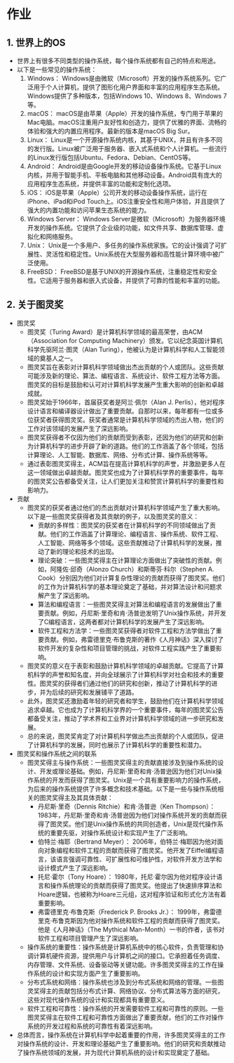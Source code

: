 # 作业

## 1. 世界上的OS

- 世界上有很多不同类型的操作系统，每个操作系统都有自己的特点和用途。
- 以下是一些常见的操作系统：
  1. Windows：
    Windows是由微软（Microsoft）开发的操作系统系列。它广泛用于个人计算机，提供了图形化用户界面和丰富的应用程序生态系统。Windows提供了多种版本，包括Windows 10、Windows 8、Windows 7等。
  2. macOS：
    macOS是由苹果（Apple）开发的操作系统，专门用于苹果的Mac电脑。macOS注重用户友好性和创造力，提供了优雅的界面、流畅的体验和强大的内置应用程序。最新的版本是macOS Big Sur。
  3. Linux：
    Linux是一个开源操作系统内核，其基于UNIX，并且有许多不同的发行版。Linux被广泛用于服务器、嵌入式系统和个人计算机。一些流行的Linux发行版包括Ubuntu、Fedora、Debian、CentOS等。
  4. Android：
    Android是由Google开发的移动设备操作系统。它基于Linux内核，并用于智能手机、平板电脑和其他移动设备。Android具有庞大的应用程序生态系统，并提供丰富的功能和定制化选项。
  5. iOS：
    iOS是苹果（Apple）公司开发的移动设备操作系统，运行在iPhone、iPad和iPod Touch上。iOS注重安全性和用户体验，并且提供了强大的内置功能和访问苹果生态系统的能力。
  6. Windows Server：
    Windows Server是微软（Microsoft）为服务器环境开发的操作系统。它提供了企业级的功能，如文件共享、数据库管理、虚拟化和网络服务。
  7. Unix：
    Unix是一个多用户、多任务的操作系统家族。它的设计强调了可扩展性、灵活性和稳定性。Unix系统在大型服务器和高性能计算环境中被广泛使用。
  8. FreeBSD：
    FreeBSD是基于UNIX的开源操作系统，注重稳定性和安全性。它适用于服务器和嵌入式设备，并提供了可靠的性能和丰富的功能。

## 2. 关于图灵奖

- 图灵奖
  - 图灵奖（Turing Award）是计算机科学领域的最高荣誉，由ACM（Association for Computing Machinery）颁发。它以纪念英国计算机科学先驱阿兰·图灵（Alan Turing），他被认为是计算机科学和人工智能领域的奠基人之一。
  - 图灵奖旨在表彰对计算机科学领域做出杰出贡献的个人或团队。这些贡献可能涉及新的理论、算法、编程语言、系统设计、软件工程方法等方面。图灵奖的目标是鼓励和认可对计算机科学发展产生重大影响的创新和卓越成就。
  - 图灵奖始于1966年，首届获奖者是阿兰·佩尔（Alan J. Perlis），他对程序设计语言和编译器设计做出了重要贡献。自那时以来，每年都有一位或多位获奖者获得图灵奖。获奖者通常是计算机科学领域的杰出人物，他们的工作对该领域的发展产生了深远影响。
  - 图灵奖获得者不仅因为他们的贡献而受到表彰，还因为他们的研究和创新为计算机科学的进步开辟了新的道路。他们的工作涵盖了各个领域，包括计算理论、人工智能、数据库、网络、分布式计算、操作系统等等。
  - 通过表彰图灵奖得主，ACM旨在提高计算机科学的声誉，并激励更多人在这一领域做出卓越贡献。图灵奖也成为了计算机科学界的重要事件，每年的图灵奖公告都备受关注，让人们更加关注和赞赏计算机科学的重要性和影响力。
- 贡献
  - 图灵奖的获奖者通过他们的杰出贡献对计算机科学领域产生了重大影响。以下是一些图灵奖获得者及其贡献的例子，以及图灵奖的意义：
    - 贡献的多样性：图灵奖的获奖者在计算机科学的不同领域做出了贡献。他们的工作涵盖了计算理论、编程语言、操作系统、软件工程、人工智能、网络等多个领域。这些贡献推动了计算机科学的发展，推动了新的理论和技术的出现。
    - 理论突破：一些图灵奖得主在计算理论方面做出了突破性的贡献。例如，阿隆佐·邱奇（Alonzo Church）和斯蒂芬·科尔（Stephen A. Cook）分别因为他们对计算复杂性理论的贡献而获得了图灵奖。他们的工作为计算机科学的基本理论奠定了基础，并对算法设计和问题求解产生了深远影响。
    - 算法和编程语言：一些图灵奖得主对算法和编程语言的发展做出了重要贡献。例如，丹尼斯·里奇和肯·汤普逊发明了Unix操作系统，并开发了C编程语言，这两者都对计算机科学的发展产生了深远影响。
    - 软件工程和方法学：一些图灵奖获得者对软件工程和方法学做出了重要贡献。例如，弗雷德里克·布鲁克斯的著作《人月神话》深入探讨了软件开发的复杂性和项目管理的挑战，对软件工程实践产生了重要影响。
  - 图灵奖的意义在于表彰和鼓励计算机科学领域的卓越贡献。它提高了计算机科学的声誉和知名度，并向全球展示了计算机科学对社会和技术的重要性。图灵奖的获得者们通过他们的研究和创新，推动了计算机科学的进步，并为后续的研究和发展铺平了道路。
  - 此外，图灵奖还激励着年轻的研究者和学生，鼓励他们在计算机科学领域追求卓越。它也成为了计算机科学界的一个重要事件，每年的图灵奖公告都备受关注，推动了学术界和工业界对计算机科学领域的进一步研究和发展。
  - 总的来说，图灵奖肯定了对计算机科学做出杰出贡献的个人或团队，促进了计算机科学的发展，同时也展示了计算机科学的重要性和潜力。
- 图灵奖和操作系统之间的联系
  - 图灵奖得主与操作系统：一些图灵奖得主的贡献直接涉及到操作系统的设计、开发或理论基础。例如，丹尼斯·里奇和肯·汤普逊因为他们对Unix操作系统的开发而获得了图灵奖。Unix是一个具有重要影响力的操作系统，为后来的操作系统提供了许多概念和技术基础。以下是一些与操作系统相关的图灵奖得主及其具体贡献：
    - 丹尼斯·里奇（Dennis Ritchie）和肯·汤普逊（Ken Thompson）：
      1983年，丹尼斯·里奇和肯·汤普逊因为他们对操作系统开发的贡献而获得了图灵奖。他们是Unix操作系统的共同创造者，Unix是现代操作系统的重要先驱，对操作系统设计和实现产生了广泛影响。
    - 伯特兰·梅耶（Bertrand Meyer）：
      2006年，伯特兰·梅耶因为他对面向对象编程和软件工程的贡献而获得了图灵奖。他开发了Eiffel编程语言，该语言强调可靠性、可扩展性和可维护性，对软件开发方法学和设计模式产生了深远影响。
    - 托尼·霍尔（Tony Hoare）：
      1980年，托尼·霍尔因为他对程序设计语言和操作系统理论的贡献而获得了图灵奖。他提出了快速排序算法和Hoare逻辑，也被称为Hoare三元组，这对程序验证和形式化方法有着重要影响。
    - 弗雷德里克·布鲁克斯（Frederick P. Brooks Jr.）：
      1999年，弗雷德里克·布鲁克斯因为他对操作系统和软件工程的贡献而获得了图灵奖。他是《人月神话》（The Mythical Man-Month）一书的作者，该书对软件工程和项目管理产生了深远影响。
  - 操作系统的重要性：操作系统是计算机系统中的核心软件，负责管理和协调计算机硬件资源，提供用户与计算机之间的接口。它承担着任务调度、内存管理、文件系统、设备驱动等关键功能。许多图灵奖得主的工作在操作系统的设计和实现方面产生了重要影响。
  - 分布式系统和网络：操作系统也涉及到分布式系统和网络的管理。一些图灵奖得主的贡献包括分布式计算、网络协议、分布式算法等方面的研究，这些对现代操作系统的设计和实现都具有重要意义。
  - 软件工程和可靠性：操作系统的开发需要软件工程和可靠性的原则。一些图灵奖得主在软件工程和可靠性方面做出了重要贡献，他们的工作对操作系统的开发过程和系统的可靠性有着深远影响。
- 总体而言，操作系统在计算机科学中起着重要的作用，许多图灵奖得主的工作对操作系统的设计、开发和理论基础产生了重要影响。他们的研究和贡献推动了操作系统领域的发展，并为现代计算机系统的设计和实现奠定了基础。
